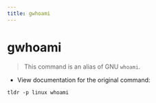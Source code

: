```yaml
---
title: gwhoami
---
```

# gwhoami

> This command is an alias of GNU `whoami`.

- View documentation for the original command:

`tldr -p linux whoami`
